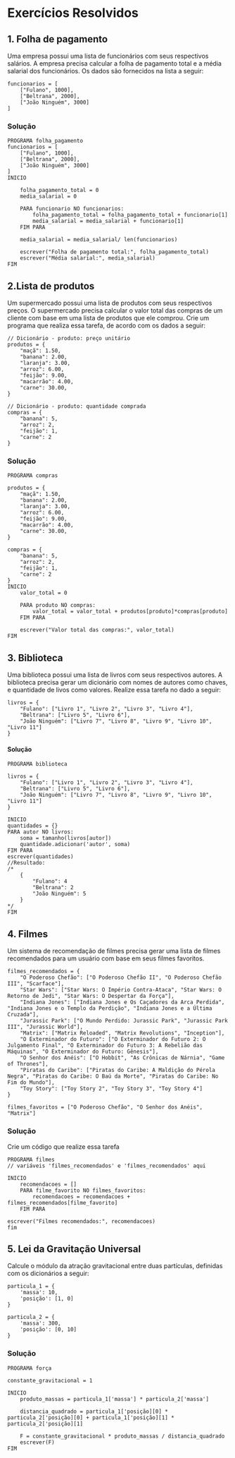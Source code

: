 # Exercícios Resolvidos

## 1. Folha de pagamento

Uma empresa possui uma lista de funcionários com seus respectivos salários. A empresa precisa calcular a folha de pagamento total e a média salarial dos funcionários. Os dados são fornecidos na lista a seguir:

```
funcionarios = [
    ["Fulano", 1000],
    ["Beltrana", 2000],
    ["João Ninguém", 3000]
]
```

### Solução

```
PROGRAMA folha_pagamento
funcionarios = [
    ["Fulano", 1000],
    ["Beltrana", 2000],
    ["João Ninguém", 3000]
]
INICIO
    
    folha_pagamento_total = 0
    media_salarial = 0
    
    PARA funcionario NO funcionarios:
        folha_pagamento_total = folha_pagamento_total + funcionario[1]
        media_salarial = media_salarial + funcionario[1]
    FIM PARA
    
    media_salarial = media_salarial/ len(funcionarios)
    
    escrever("Folha de pagamento total:", folha_pagamento_total)
    escrever("Média salarial:", media_salarial)
FIM
```

## 2.Lista de produtos

Um supermercado possui uma lista de produtos com seus respectivos preços. O supermercado precisa calcular o valor total das compras de um cliente com base em uma lista de produtos que ele comprou. Crie um programa que realiza essa tarefa, de acordo com os dados a seguir:

```
// Dicionário - produto: preço unitário
produtos = {
    "maçã": 1.50,
    "banana": 2.00,
    "laranja": 3.00,
    "arroz": 6.00,
    "feijão": 9.00,
    "macarrão": 4.00,
    "carne": 30.00,
}

// Dicionário - produto: quantidade comprada
compras = {
    "banana": 5,
    "arroz": 2,
    "feijão": 1,
    "carne": 2
}
```

### Solução

```
PROGRAMA compras

produtos = {
    "maçã": 1.50,
    "banana": 2.00,
    "laranja": 3.00,
    "arroz": 6.00,
    "feijão": 9.00,
    "macarrão": 4.00,
    "carne": 30.00,
}

compras = {
    "banana": 5,
    "arroz": 2,
    "feijão": 1,
    "carne": 2
}
INICIO
    valor_total = 0

    PARA produto NO compras:
        valor_total = valor_total + produtos[produto]*compras[produto]
    FIM PARA

    escrever("Valor total das compras:", valor_total)
FIM
```

## 3. Biblioteca

Uma biblioteca possui uma lista de livros com seus respectivos autores. A biblioteca precisa gerar um dicionário com nomes de autores como chaves, e quantidade de livos como valores. Realize essa tarefa no dado a seguir:

```
livros = {
    "Fulano": ["Livro 1", "Livro 2", "Livro 3", "Livro 4"],
    "Beltrana": ["Livro 5", "Livro 6"],
    "João Ninguém": ["Livro 7", "Livro 8", "Livro 9", "Livro 10", "Livro 11"]
}
```

#### Solução

```
PROGRAMA biblioteca

livros = {
    "Fulano": ["Livro 1", "Livro 2", "Livro 3", "Livro 4"],
    "Beltrana": ["Livro 5", "Livro 6"],
    "João Ninguém": ["Livro 7", "Livro 8", "Livro 9", "Livro 10", "Livro 11"]
}

INICIO
quantidades = {}
PARA autor NO livros:
    soma = tamanho(livros[autor])
    quantidade.adicionar('autor', soma)
FIM PARA
escrever(quantidades)
//Resultado:
/*
    {
        "Fulano": 4
        "Beltrana": 2
        "João Ninguém": 5
    }
*/
FIM
```

## 4. Filmes

Um sistema de recomendação de filmes precisa gerar uma lista de filmes recomendados para um usuário com base em seus filmes favoritos.

```
filmes_recomendados = {
    "O Poderoso Chefão": ["O Poderoso Chefão II", "O Poderoso Chefão III", "Scarface"],
    "Star Wars": ["Star Wars: O Império Contra-Ataca", "Star Wars: O Retorno de Jedi", "Star Wars: O Despertar da Força"],
    "Indiana Jones": ["Indiana Jones e Os Caçadores da Arca Perdida", "Indiana Jones e o Templo da Perdição", "Indiana Jones e a Última Cruzada"],
    "Jurassic Park": ["O Mundo Perdido: Jurassic Park", "Jurassic Park III", "Jurassic World"],
    "Matrix": ["Matrix Reloaded", "Matrix Revolutions", "Inception"],
    "O Exterminador do Futuro": ["O Exterminador do Futuro 2: O Julgamento Final", "O Exterminador do Futuro 3: A Rebelião das Máquinas", "O Exterminador do Futuro: Gênesis"],
    "O Senhor dos Anéis": ["O Hobbit", "As Crônicas de Nárnia", "Game of Thrones"],
    "Piratas do Caribe": ["Piratas do Caribe: A Maldição do Pérola Negra", "Piratas do Caribe: O Baú da Morte", "Piratas do Caribe: No Fim do Mundo"],
    "Toy Story": ["Toy Story 2", "Toy Story 3", "Toy Story 4"]
}

filmes_favoritos = ["O Poderoso Chefão", "O Senhor dos Anéis", "Matrix"]
```

### Solução

Crie um código que realize essa tarefa

```
PROGRAMA filmes
// variáveis 'filmes_recomendados' e 'filmes_recomendados' aqui

INICIO
    recomendacoes = []
    PARA filme_favorito NO filmes_favoritos:
        recomendacoes = recomendacoes + filmes_recomendados[filme_favorito]
    FIM PARA
    
escrever("Filmes recomendados:", recomendacoes)
fim
```


## 5. Lei da Gravitação Universal

Calcule o módulo da atração gravitacional entre duas partículas, definidas com os dicionários a seguir:

```
particula_1 = {
    'massa': 10,
    'posição': [1, 0]
}

particula_2 = {
    'massa': 300,
    'posição': [0, 10]
}
```

### Solução

```
PROGRAMA força

constante_gravitacional = 1

INICIO
    produto_massas = particula_1['massa'] * particula_2['massa']
    
    distancia_quadrado = particula_1['posição][0] * particula_2['posição][0] + particula_1['posição][1] * particula_2['posição][1]
    
    F = constante_gravitacional * produto_massas / distancia_quadrado
    escrever(F)
FIM
```